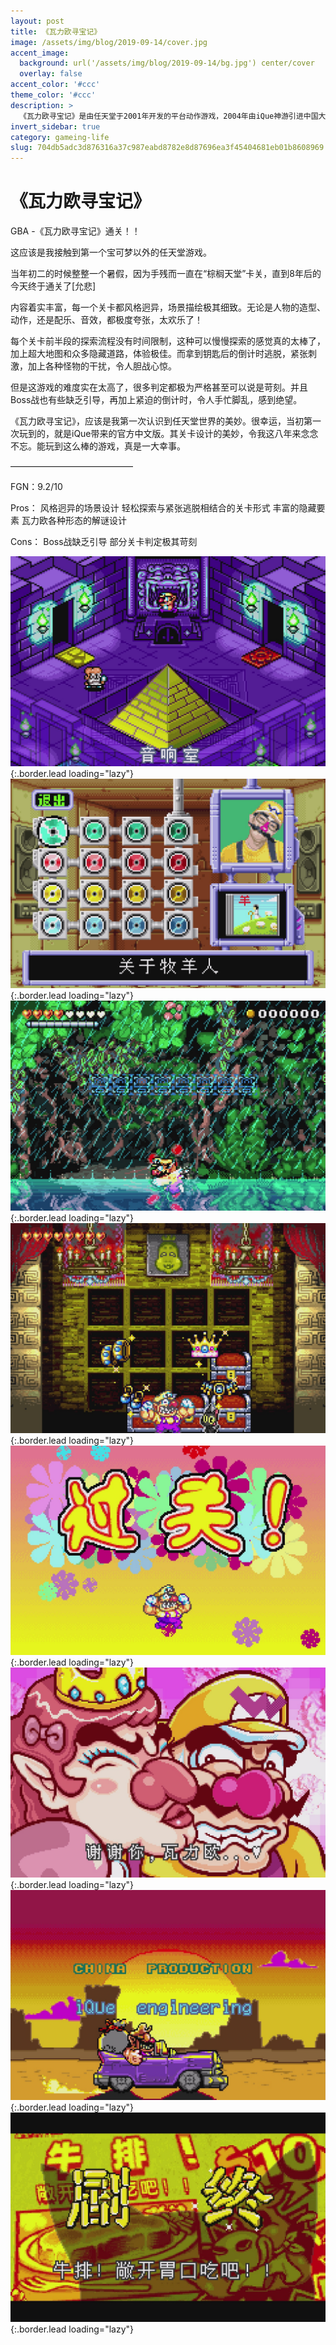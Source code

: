 ```yaml
---
layout: post
title: 《瓦力欧寻宝记》
image: /assets/img/blog/2019-09-14/cover.jpg
accent_image: 
  background: url('/assets/img/blog/2019-09-14/bg.jpg') center/cover
  overlay: false
accent_color: '#ccc'
theme_color: '#ccc'
description: >
  《瓦力欧寻宝记》是由任天堂于2001年开发的平台动作游戏，2004年由iQue神游引进中国大陆，并登陆iQue GBA。
invert_sidebar: true
category: gameing-life
slug: 704db5adc3d876316a37c987eabd8782e8d87696ea3f45404681eb01b8608969
---
```


# 《瓦力欧寻宝记》

GBA -《瓦力欧寻宝记》通关！！

这应该是我接触到第一个宝可梦以外的任天堂游戏。

当年初二的时候整整一个暑假，因为手残而一直在“棕榈天堂”卡关，直到8年后的今天终于通关了[允悲]

内容着实丰富，每一个关卡都风格迥异，场景描绘极其细致。无论是人物的造型、动作，还是配乐、音效，都极度夸张，太欢乐了！

每个关卡前半段的探索流程没有时间限制，这种可以慢慢探索的感觉真的太棒了，加上超大地图和众多隐藏道路，体验极佳。而拿到钥匙后的倒计时逃脱，紧张刺激，加上各种怪物的干扰，令人胆战心惊。

但是这游戏的难度实在太高了，很多判定都极为严格甚至可以说是苛刻。并且Boss战也有些缺乏引导，再加上紧迫的倒计时，令人手忙脚乱，感到绝望。

《瓦力欧寻宝记》，应该是我第一次认识到任天堂世界的美妙。很幸运，当初第一次玩到的，就是iQue带来的官方中文版。其关卡设计的美妙，令我这八年来念念不忘。能玩到这么棒的游戏，真是一大幸事。

——————————————

FGN：9.2/10

Pros：
风格迥异的场景设计
轻松探索与紧张逃脱相结合的关卡形式
丰富的隐藏要素
瓦力欧各种形态的解谜设计

Cons：
Boss战缺乏引导
部分关卡判定极其苛刻

![](/assets/img/blog/2019-09-14/1.jpg){:.border.lead loading="lazy"}
![](/assets/img/blog/2019-09-14/2.jpg){:.border.lead loading="lazy"}
![](/assets/img/blog/2019-09-14/3.jpg){:.border.lead loading="lazy"}
![](/assets/img/blog/2019-09-14/4.jpg){:.border.lead loading="lazy"}
![](/assets/img/blog/2019-09-14/5.jpg){:.border.lead loading="lazy"}
![](/assets/img/blog/2019-09-14/6.jpg){:.border.lead loading="lazy"}
![](/assets/img/blog/2019-09-14/7.jpg){:.border.lead loading="lazy"}
![](/assets/img/blog/2019-09-14/8.jpg){:.border.lead loading="lazy"}

